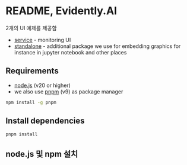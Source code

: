 # README, Evidently.AI

2개의 UI 예제를 제공함

- [service](service) - monitoring UI
- [standalone](standalone) - additional package we use for embedding graphics for instance in jupyter notebook and other places

## Requirements

- [node.js](https://nodejs.org/en/download) (v20 or higher)
- we also use [pnpm](https://pnpm.io/installation) (v9) as package manager

```bash
npm install -g pnpm

```

## Install dependencies

```shell
pnpm install
```


## node.js 및 npm 설치


